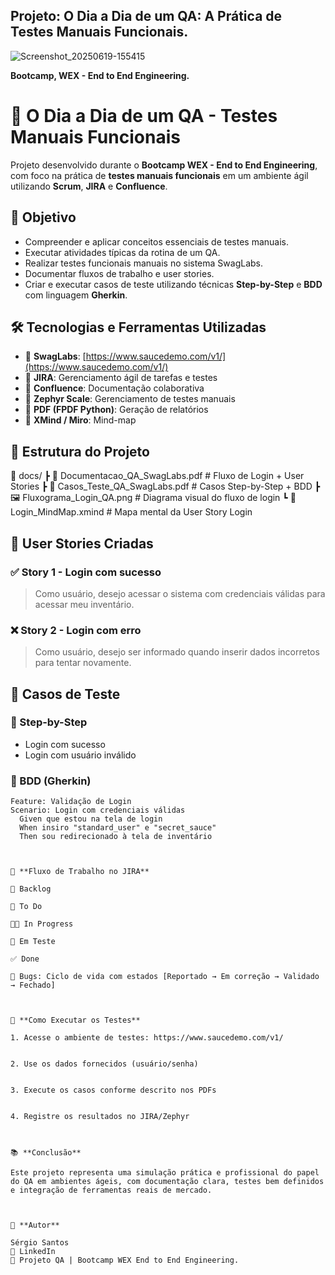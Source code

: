 ## Projeto: O Dia a Dia de um QA: A Prática de Testes Manuais Funcionais.

![Screenshot_20250619-155415](https://github.com/user-attachments/assets/a826781a-106a-4400-b248-30c2e36f832b)

  
**Bootcamp, WEX - End to End Engineering.**


# 🧪 O Dia a Dia de um QA - Testes Manuais Funcionais

Projeto desenvolvido durante o **Bootcamp WEX - End to End Engineering**, com foco na prática de **testes manuais funcionais** em um ambiente ágil utilizando **Scrum**, **JIRA** e **Confluence**.

## 📌 Objetivo

- Compreender e aplicar conceitos essenciais de testes manuais.
- Executar atividades típicas da rotina de um QA.
- Realizar testes funcionais manuais no sistema SwagLabs.
- Documentar fluxos de trabalho e user stories.
- Criar e executar casos de teste utilizando técnicas **Step-by-Step** e **BDD** com linguagem **Gherkin**.


## 🛠️ Tecnologias e Ferramentas Utilizadas

- 🔹 **SwagLabs**: [https://www.saucedemo.com/v1/](https://www.saucedemo.com/v1/)
- 🔹 **JIRA**: Gerenciamento ágil de tarefas e testes
- 🔹 **Confluence**: Documentação colaborativa
- 🔹 **Zephyr Scale**: Gerenciamento de testes manuais
- 🔹 **PDF (FPDF Python)**: Geração de relatórios
- 🔹 **XMind / Miro**: Mind-map



## 📂 Estrutura do Projeto

📁 docs/ ┣ 📄 Documentacao_QA_SwagLabs.pdf         # Fluxo de Login + User Stories ┣ 📄 Casos_Teste_QA_SwagLabs.pdf          # Casos Step-by-Step + BDD ┣ 🖼️ Fluxograma_Login_QA.png              # Diagrama visual do fluxo de login ┗ 🧠 Login_MindMap.xmind                   # Mapa mental da User Story Login


## 🧾 User Stories Criadas

### ✅ Story 1 - Login com sucesso
> Como usuário, desejo acessar o sistema com credenciais válidas para acessar meu inventário.

### ❌ Story 2 - Login com erro
> Como usuário, desejo ser informado quando inserir dados incorretos para tentar novamente.


## 🧪 Casos de Teste

### 🎯 Step-by-Step
- Login com sucesso
- Login com usuário inválido

### 📘 BDD (Gherkin)
```gherkin
Feature: Validação de Login
Scenario: Login com credenciais válidas
  Given que estou na tela de login
  When insiro "standard_user" e "secret_sauce"
  Then sou redirecionado à tela de inventário



🔄 **Fluxo de Trabalho no JIRA**

📌 Backlog

🚧 To Do

👨‍💻 In Progress

🧪 Em Teste

✅ Done

🐞 Bugs: Ciclo de vida com estados [Reportado → Em correção → Validado → Fechado]



📌 **Como Executar os Testes**

1. Acesse o ambiente de testes: https://www.saucedemo.com/v1/


2. Use os dados fornecidos (usuário/senha)


3. Execute os casos conforme descrito nos PDFs


4. Registre os resultados no JIRA/Zephyr



📚 **Conclusão**

Este projeto representa uma simulação prática e profissional do papel do QA em ambientes ágeis, com documentação clara, testes bem definidos e integração de ferramentas reais de mercado.



👤 **Autor**

Sérgio Santos
📧 LinkedIn
📘 Projeto QA | Bootcamp WEX End to End Engineering.


